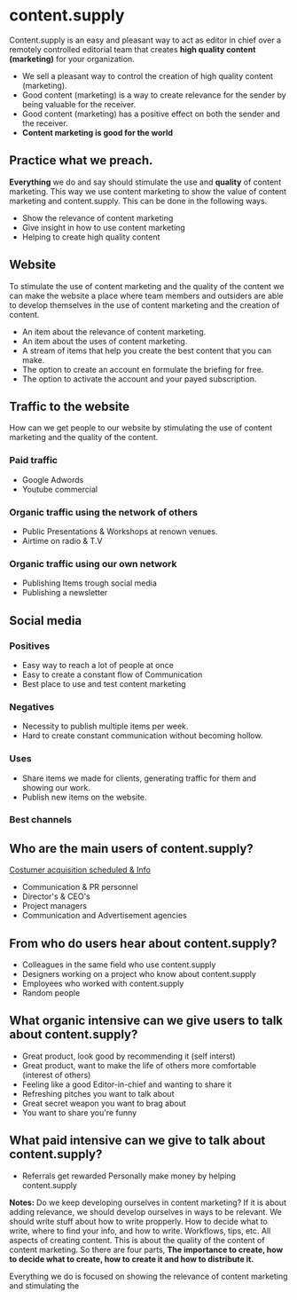 # content.supply

Content.supply is an easy and pleasant way to act as editor in chief over a remotely controlled editorial team that creates **high quality content (marketing)** for your organization.

* We sell a pleasant way to control the creation of high quality content (marketing).
* Good content (marketing) is a way to create relevance for the sender by being valuable for the receiver.
* Good content (marketing) has a positive effect on both the sender and the receiver.
* **Content marketing is good for the world**

## Practice what we preach.

**Everything** we do and say should stimulate the use and **quality** of content marketing. This way we use content marketing to show the value of content marketing and content.supply. This can be done in the following ways.


* Show the relevance of content marketing
* Give insight in how to use content marketing
* Helping to create high quality content



## Website
To stimulate the use of content marketing and the quality of the content we can make the website a place where team members and outsiders are able to develop themselves in the use of content marketing and the creation of content.

* An item about the relevance of content marketing.
* An item about the uses of content marketing.
* A stream of items that help you create the best content
 that you can make.
* The option to create an account en formulate the briefing for free.
* The option to activate the account and your payed subscription.


## Traffic to the website
How can we get people to our website by stimulating the use of content marketing and the quality of the content.

### Paid traffic
* Google Adwords
* Youtube commercial

### Organic traffic using the network of others
* Public Presentations & Workshops at renown venues.
* Airtime on radio & T.V

### Organic traffic using our own network
* Publishing Items trough social media
* Publishing a newsletter

## Social media

### Positives
* Easy way to reach a lot of people at once
* Easy to create a constant flow of Communication
* Best place to use and test content marketing


### Negatives
* Necessity to publish multiple items per week.
* Hard to create constant communication without becoming hollow.


### Uses

* Share items we made for clients, generating traffic for them and showing our work.
* Publish new items on the website.

### Best channels


## Who are the main users of content.supply?

[Costumer acquisition scheduled & Info](https://docs.google.com/spreadsheets/d/1PnkjyH_CFJ3hbuxxjL-z_XvH9KKbVGUSNg8b1kF75qI/edit?usp=sharing)
* Communication & PR personnel
* Director's & CEO's
* Project managers
* Communication and Advertisement agencies


## From who do users hear about content.supply?

* Colleagues in the same field who use content.supply
* Designers working on a project who know about content.supply
* Employees who worked with content.supply
* Random people

## What organic intensive can we give users to talk about content.supply?

* Great product, look good by recommending it (self interst)
* Great product, want to make the life of others more comfortable (interest of others)
* Feeling like a good Editor-in-chief and wanting to share it
* Refreshing pitches you want to talk about
* Great secret weapon you want to brag about
* You want to share you're funny

## What paid intensive can we give to talk about content.supply?

* Referrals get rewarded
Personally make money by helping content.supply


**Notes:** Do we keep developing ourselves in content marketing? If it is about adding relevance, we should develop ourselves in ways to be relevant.
We should write stuff about how to write propperly. How to decide what to write, where to find your info, and how to write. Workflows, tips, etc. All aspects of creating content. This is about the quality of the content of content marketing. So there are four parts, **The importance to create, how to decide what to create, how to create it and how to distribute it.**

Everything we do is focused on showing the relevance of content marketing and stimulating the
